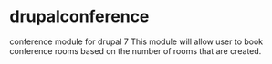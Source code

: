 # drupalconference
conference module for drupal 7
This module will allow user to book conference rooms based on the number of rooms that are created.
